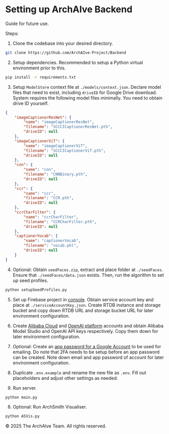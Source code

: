 # Setting up ArchAIve Backend

Guide for future use.

Steps:

1. Clone the codebase into your desired directory.

```zsh
git clone https://github.com/ArchAIve-Project/Backend
```

2. Setup dependencies. Recommended to setup a Python virtual environment prior to this.

```zsh
pip install -r requirements.txt
```

3. Setup `ModelStore` context file at `./models/context.json`. Declare model files that need to exist, including `driveID` for Google Drive download. System requires the following model files minimally. You need to obtain drive ID yourself.

```json
{
    "imageCaptionerResNet": {
        "name": "imageCaptionerResNet",
        "filename": "SCCCICaptionerResNet.pth",
        "driveID": null
    },
    "imageCaptionerViT": {
        "name": "imageCaptionerViT",
        "filename": "SCCCICaptionerViT.pth",
        "driveID": null
    },
    "cnn": {
        "name": "cnn",
        "filename": "CNNBinary.pth",
        "driveID": null
    },
    "ccr": {
        "name": "ccr",
        "filename": "CCR.pth",
        "driveID": null
    },
    "ccrCharFilter": {
        "name": "ccrCharFilter",
        "filename": "CCRCharFilter.pth",
        "driveID": null
    },
    "captionerVocab": {
        "name": "captionerVocab",
        "filename": "vocab.pkl",
        "driveID": null
    }
}
```

4. Optional: Obtain `seedFaces.zip`, extract and place folder at `./seedFaces`. Ensure that `./seedFaces/data.json` exists. Then, run the algorithm to set up seed profiles.

```zsh
python setupSeedProfiles.py
```

5. Set up Firebase project in [console](https://console.firebase.google.com). Obtain service account key and place at `./serviceAccountKey.json`. Create RTDB instance and storage bucket and copy down RTDB URL and storage bucket URL for later environment configuration.

6. Create [Alibaba Cloud](https://alibabacloud.com) and [OpenAI platform](https://platform.openai.com) accounts and obtain Alibaba Model Studio and OpenAI API keys respectively. Copy them down for later environment configuration.

7. Optional: Create an [app password for a Google Account](https://myaccount.google.com/apppasswords) to be used for emailing. Do note that 2FA needs to be setup before an app password can be created. Note down email and app password of account for later environment configuration.

6. Duplicate `.env.example` and rename the new file as `.env`. Fill out placeholders and adjust other settings as needed.

7. Run server.

```zsh
python main.py
```

8. Optional: Run ArchSmith Visualiser.

```zsh
python ASVis.py
```

© 2025 The ArchAIve Team. All rights reserved.